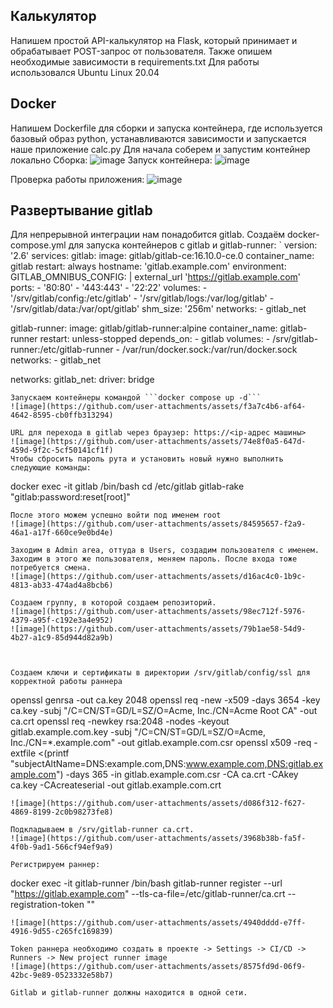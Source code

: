 ## Калькулятор
Напишем простой API-калькулятор на Flask, который принимает и обрабатывает POST-запрос от пользователя.
Также опишем необходимые зависимости в requirements.txt
Для работы использовался Ubuntu Linux 20.04

## Docker
Напишем Dockerfile для сборки и запуска контейнера, где используется базовый образ python, устанавливаются зависимости и запускается наше приложение calc.py
Для начала соберем и запустим контейнер локально
Сборка:
![image](https://github.com/user-attachments/assets/71aa72ee-ee29-45ae-b90e-6f5926fb6131)
Запуск контейнера:
![image](https://github.com/user-attachments/assets/33452894-088c-43c2-9ef3-7e436e05ca08)

Проверка работы приложения:
![image](https://github.com/user-attachments/assets/aa06f264-c073-473d-b73d-a1694a13e851)

## Развертывание gitlab
Для непрерывной интеграции нам понадобится gitlab.
Создаём docker-compose.yml для запуска контейнеров с gitlab и gitlab-runner:
`
version: '2.6'
services:
  gitlab:
    image: gitlab/gitlab-ce:16.10.0-ce.0
    container_name: gitlab
    restart: always
    hostname: 'gitlab.example.com'
    environment:
      GITLAB_OMNIBUS_CONFIG: |
        external_url 'https://gitlab.example.com'
    ports:
      - '80:80'
      - '443:443'
      - '22:22'
    volumes:
      - '/srv/gitlab/config:/etc/gitlab'
      - '/srv/gitlab/logs:/var/log/gitlab'
      - '/srv/gitlab/data:/var/opt/gitlab'
    shm_size: '256m'
    networks:
      - gitlab_net

  gitlab-runner:
    image: gitlab/gitlab-runner:alpine
    container_name: gitlab-runner
    restart: unless-stopped
    depends_on:
      - gitlab
    volumes:
      - /srv/gitlab-runner:/etc/gitlab-runner
      - /var/run/docker.sock:/var/run/docker.sock
    networks:
      - gitlab_net

networks:
  gitlab_net:
    driver: bridge
```
Запускаем контейнеры командой ```docker compose up -d```
![image](https://github.com/user-attachments/assets/f3a7c4b6-af64-4642-8595-cb0ffb313294)

URL для перехода в gitlab через браузер: https://<ip-адрес машины>
![image](https://github.com/user-attachments/assets/74e8f0a5-647d-459d-9f2c-5cf50141cf1f)
Чтобы сбросить пароль рута и установить новый нужно выполнить следующие команды:
```
docker exec -it gitlab /bin/bash
cd /etc/gitlab
gitlab-rake "gitlab:password:reset[root]"
```
После этого можем успешно войти под именем root
![image](https://github.com/user-attachments/assets/84595657-f2a9-46a1-a17f-660ce9e0bd4e)

Заходим в Admin area, оттуда в Users, создадим пользователя с именем. Заходим в этого же пользователя, меняем пароль. После входа тоже потребуется смена.
![image](https://github.com/user-attachments/assets/d16ac4c0-1b9c-4813-ab33-474ad4a8bcb6)

Создаем группу, в которой создаем репозиторий.
![image](https://github.com/user-attachments/assets/98ec712f-5976-4379-a95f-c192e3a4e952)
![image](https://github.com/user-attachments/assets/79b1ae58-54d9-4b27-a1c9-85d944d82a9b)



Создаем ключи и сертификаты в директории /srv/gitlab/config/ssl для корректной работы раннера
```
openssl genrsa -out ca.key 2048
openssl req -new -x509 -days 3654 -key ca.key -subj "/C=CN/ST=GD/L=SZ/O=Acme, Inc./CN=Acme Root CA" -out ca.crt
openssl req -newkey rsa:2048 -nodes -keyout gitlab.example.com.key -subj "/C=CN/ST=GD/L=SZ/O=Acme, Inc./CN=*.example.com" -out gitlab.example.com.csr
openssl x509 -req -extfile <(printf "subjectAltName=DNS:example.com,DNS:www.example.com,DNS:gitlab.example.com") -days 365 -in gitlab.example.com.csr -CA ca.crt -CAkey ca.key -CAcreateserial -out gitlab.example.com.crt
```
![image](https://github.com/user-attachments/assets/d086f312-f627-4869-8199-2c0b98273fe8)

Подкладываем в /srv/gitlab-runner ca.crt.
![image](https://github.com/user-attachments/assets/3968b38b-fa5f-4f0b-9ad1-566cf94ef9a9)

Регистрируем раннер:
```
docker exec -it gitlab-runner /bin/bash
gitlab-runner register --url "https://gitlab.example.com" --tls-ca-file=/etc/gitlab-runner/ca.crt --registration-token "<token>"
```
![image](https://github.com/user-attachments/assets/4940dddd-e7ff-4916-9d55-c265fc169839)

Token раннера необходимо создать в проекте -> Settings -> CI/CD -> Runners -> New project runner image
![image](https://github.com/user-attachments/assets/8575fd9d-06f9-42bc-9e89-0523332e58b7)

Gitlab и gitlab-runner должны находится в одной сети.

